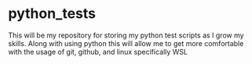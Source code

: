 # python_tests

This will be my repository for storing my python test scripts as I grow my skills.
Along with using python this will allow me to get more comfortable with the usage of git, github, and linux specifically WSL

